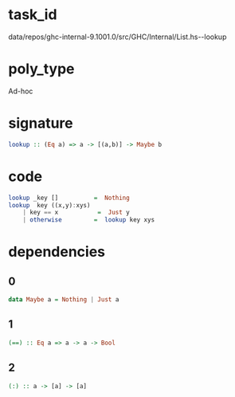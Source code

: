 
# task_id
data/repos/ghc-internal-9.1001.0/src/GHC/Internal/List.hs--lookup

# poly_type
Ad-hoc

# signature
```haskell
lookup :: (Eq a) => a -> [(a,b)] -> Maybe b
```   

# code
```haskell
lookup _key []          =  Nothing
lookup  key ((x,y):xys)
    | key == x           =  Just y
    | otherwise         =  lookup key xys
```

# dependencies
## 0
```haskell
data Maybe a = Nothing | Just a
```
## 1
```haskell
(==) :: Eq a => a -> a -> Bool
```
## 2
```haskell
(:) :: a -> [a] -> [a]
```
